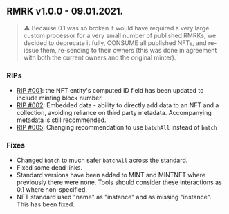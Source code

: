 ## RMRK v1.0.0 - 09.01.2021.

> ⚠ Because 0.1 was so broken it would have required a very large custom processor for a very small
> number of published RMRKs, we decided to deprecate it fully, CONSUME all published NFTs, and
> re-issue them, re-sending to their owners (this was done in agreement with both the current owners
> and the original minter).

### RIPs

- [RIP #001](https://github.com/Swader/rmrk-spec/issues/2): the NFT entity's computed ID field has
  been updated to include minting block number.
- [RIP #002](https://github.com/Swader/rmrk-spec/issues/3): Embedded data - ability to directly add
  data to an NFT and a collection, avoiding reliance on third party metadata. Accompanying metadata
  is still recommended.
- [RIP #005](https://github.com/Swader/rmrk-spec/issues/6): Changing recommendation to use
  `batchAll` instead of `batch`

### Fixes

- Changed `batch` to much safer `batchAll` across the standard.
- Fixed some dead links.
- Standard versions have been added to MINT and MINTNFT where previously there were none. Tools
  should consider these interactions as 0.1 where non-specified.
- NFT standard used "name" as "instance" and as missing "instance". This has been fixed.
